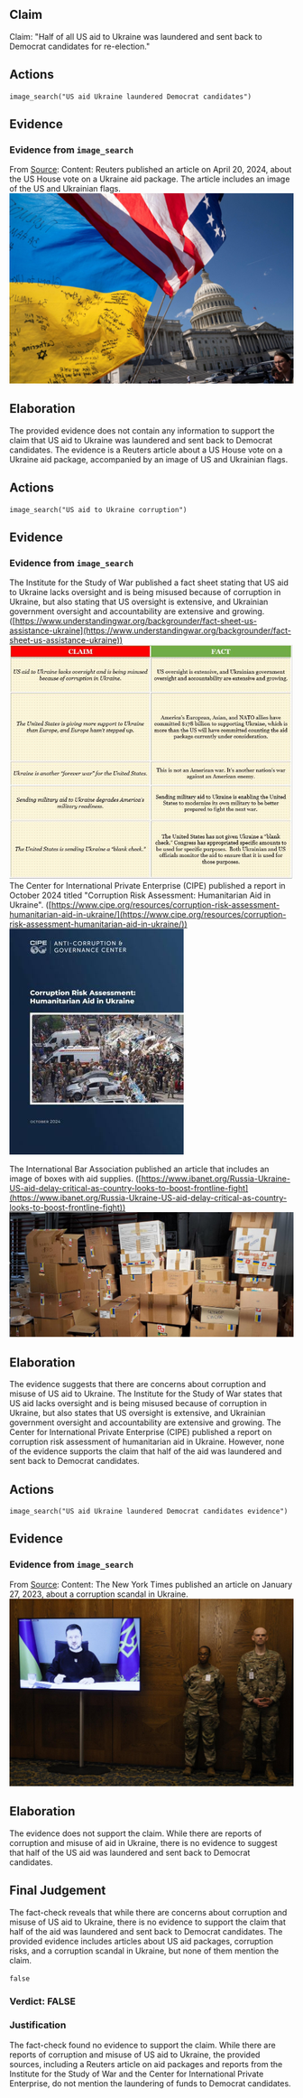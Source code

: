 ## Claim
Claim: "Half of all US aid to Ukraine was laundered and sent back to Democrat candidates for re-election."

## Actions
```
image_search("US aid Ukraine laundered Democrat candidates")
```

## Evidence
### Evidence from `image_search`
From [Source](https://www.reuters.com/world/us/us-house-vote-long-awaited-95-billion-ukraine-israel-aid-package-2024-04-20/): 
Content: Reuters published an article on April 20, 2024, about the US House vote on a Ukraine aid package. The article includes an image of the US and Ukrainian flags. ![image 6852](media/2025-08-29_23-08-1756508885-222885.jpg)


## Elaboration
The provided evidence does not contain any information to support the claim that US aid to Ukraine was laundered and sent back to Democrat candidates. The evidence is a Reuters article about a US House vote on a Ukraine aid package, accompanied by an image of US and Ukrainian flags.


## Actions
```
image_search("US aid to Ukraine corruption")
```

## Evidence
### Evidence from `image_search`
The Institute for the Study of War published a fact sheet stating that US aid to Ukraine lacks oversight and is being misused because of corruption in Ukraine, but also stating that US oversight is extensive, and Ukrainian government oversight and accountability are extensive and growing. ([https://www.understandingwar.org/backgrounder/fact-sheet-us-assistance-ukraine](https://www.understandingwar.org/backgrounder/fact-sheet-us-assistance-ukraine)) ![image 6854](media/2025-08-29_23-08-1756508898-897192.jpg) The Center for International Private Enterprise (CIPE) published a report in October 2024 titled "Corruption Risk Assessment: Humanitarian Aid in Ukraine". ([https://www.cipe.org/resources/corruption-risk-assessment-humanitarian-aid-in-ukraine/](https://www.cipe.org/resources/corruption-risk-assessment-humanitarian-aid-in-ukraine/)) ![image 6855](media/2025-08-29_23-08-1756508899-210635.jpg)

The International Bar Association published an article that includes an image of boxes with aid supplies. ([https://www.ibanet.org/Russia-Ukraine-US-aid-delay-critical-as-country-looks-to-boost-frontline-fight](https://www.ibanet.org/Russia-Ukraine-US-aid-delay-critical-as-country-looks-to-boost-frontline-fight)) ![image 6856](media/2025-08-29_23-08-1756508899-508323.jpg)


## Elaboration
The evidence suggests that there are concerns about corruption and misuse of US aid to Ukraine. The Institute for the Study of War states that US aid lacks oversight and is being misused because of corruption in Ukraine, but also states that US oversight is extensive, and Ukrainian government oversight and accountability are extensive and growing. The Center for International Private Enterprise (CIPE) published a report on corruption risk assessment of humanitarian aid in Ukraine. However, none of the evidence supports the claim that half of the aid was laundered and sent back to Democrat candidates.


## Actions
```
image_search("US aid Ukraine laundered Democrat candidates evidence")
```

## Evidence
### Evidence from `image_search`
From [Source](https://www.nytimes.com/2023/01/27/us/politics/ukraine-corruption-scandal.html): 
Content: The New York Times published an article on January 27, 2023, about a corruption scandal in Ukraine. ![image 6869](media/2025-08-29_23-08-1756508915-896997.jpg)


## Elaboration
The evidence does not support the claim. While there are reports of corruption and misuse of aid in Ukraine, there is no evidence to suggest that half of the US aid was laundered and sent back to Democrat candidates.


## Final Judgement
The fact-check reveals that while there are concerns about corruption and misuse of US aid to Ukraine, there is no evidence to support the claim that half of the aid was laundered and sent back to Democrat candidates. The provided evidence includes articles about US aid packages, corruption risks, and a corruption scandal in Ukraine, but none of them mention the claim.

`false`


### Verdict: FALSE

### Justification
The fact-check found no evidence to support the claim. While there are reports of corruption and misuse of US aid to Ukraine, the provided sources, including a Reuters article on aid packages and reports from the Institute for the Study of War and the Center for International Private Enterprise, do not mention the laundering of funds to Democrat candidates.
